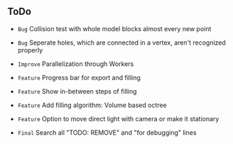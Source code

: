 ## ToDo

* `Bug` Collision test with whole model blocks almost every new point
* `Bug` Seperate holes, which are connected in a vertex, aren't recognized properly

* `Improve` Parallelization through Workers

* `Feature` Progress bar for export and filling
* `Feature` Show in-between steps of filling
* `Feature` Add filling algorithm: Volume based octree
* `Feature` Option to move direct light with camera or make it stationary

* `Final` Search all "TODO: REMOVE" and "for debugging" lines
